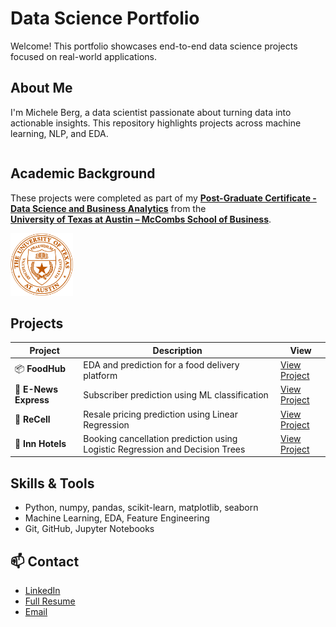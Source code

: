 # Data Science Portfolio
Welcome! This portfolio showcases end-to-end data science projects focused on real-world applications.

## About Me
I'm Michele Berg, a data scientist passionate about turning data into actionable insights. This repository highlights projects across machine learning, NLP, and EDA.

<p align="left" style="display: flex; justify-content: space-between; align-items: flex-start; gap: 20px;">

  <span style="flex: 1; min-width: 200px;">

  <h2>Academic Background</h2>

  These projects were completed as part of my 
  <b><a href="https://www.mccombs.utexas.edu/execed/for-individuals/certificates/great-learning/#DSBA">Post-Graduate Certificate - Data Science and Business Analytics</a></b> from the 
  <br/><b><a href="https://www.mccombs.utexas.edu/">University of Texas at Austin – McCombs School of Business</a></b>.

  </span>

  <img src="https://raw.githubusercontent.com/michele-berg/Data-Science-Projects/main/University_of_Texas_at_Austin_seal.svg.png" alt="UT Austin Logo" width="100"/>

</p>

## Projects

| Project | Description | View |
|--------|-------------|------|
| 📦 **FoodHub** | EDA and prediction for a food delivery platform | [View Project](https://htmlpreview.github.io/?https://github.com/michele-berg/Data-Science-Projects/blob/main/FoodHubProject/Foodhub_Full_Code_Berg.html) |
| 📰 **E-News Express** | Subscriber prediction using ML classification | [View Project](https://htmlpreview.github.io/?https://github.com/michele-berg/Data-Science-Projects/blob/main/ENewsProject/ENews_Express_Learner_Notebook_Full_Code.html) |
| 🔋 **ReCell** | Resale pricing prediction using Linear Regression | [View Project](https://htmlpreview.github.io/?https://github.com/michele-berg/Data-Science-Projects/blob/main/ReCellProject/SLF_Project_LearnerNotebook_FullCode.html) |
| 🏨 **Inn Hotels** | Booking cancellation prediction using Logistic Regression and Decision Trees | [View Project](https://htmlpreview.github.io/?https://github.com/michele-berg/Data-Science-Projects/blob/main/InnHotelsProject/Project_SLC_DSBA_INNHotels_FullCode.html) |

## Skills & Tools
- Python, numpy, pandas, scikit-learn, matplotlib, seaborn
- Machine Learning, EDA, Feature Engineering
- Git, GitHub, Jupyter Notebooks

## 📫 Contact
- [LinkedIn](https://www.linkedin.com/in/your-profile)
- [Full Resume](https://docs.google.com/document/d/1KK1BOI72lMiqE9U1WUGSS4v8l61S9T_vj2tJYcnTN-I/edit?tab=t.0)
- [Email](mailto:your.email@example.com)
